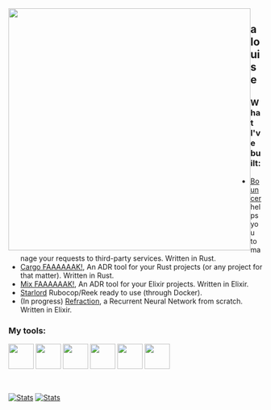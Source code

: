 <img src="me.gif" style="text-align:center;width: 480px;float: left;"/>
    
## a louise

### What I've built:

 - [Bouncer](https://github.com/thelastinuit/bouncer) helps you to manage your requests to third-party services. Written in Rust.
 - [Cargo FAAAAAAK!](https://github.com/thelastinuit/cargo-fak), An ADR tool for your Rust projects (or any project for that matter). Written in Rust.
 - [Mix FAAAAAAK!](https://github.com/thelastinuit/mix_fak), An ADR tool for your Elixir projects. Written in Elixir.
 - [Starlord](https://github.com/thelastinuit/starlord) Rubocop/Reek ready to use (through Docker). 
 - (In progress) [Refraction](https://github.com/asgan/refraction), a Recurrent Neural Network from scratch. Written in Elixir.

### My tools:

[rust]: https://rust-lang.org
[ruby]: http://ruby-lang.org/en
[js]: https://developer.mozilla.org/en-US/docs/Web/JavaScript
[vim]: http://www.vim.org
[i3wm]: https://i3wm.org
[svelte]: https://svelte.dev
[elm]: https://elm-lang.org
[elixir]: https://elixir-lang.org

[<img src="https://hex.pm/images/elixir-9c0fa8bb2b5d2d6a685d9c59f7cec77a.png" height="50px" />][elixir]
[<img src="https://cnet1.cbsistatic.com/img/2013/04/02/3ded8fcf-fdb6-11e2-8c7c-d4ae52e62bcc/rust.png" width="50px" />][rust]
[<img src="https://bgasparotto.com/wp-content/uploads/2016/03/ruby-logo.png" width="50px" />][ruby]
[<img src="https://codingthesmartway.com/wp-content/uploads/2019/12/logo_svelte.png" width="50px" />][svelte] 
[<img src="https://upload.wikimedia.org/wikipedia/commons/thumb/9/9f/Vimlogo.svg/1200px-Vimlogo.svg.png" width="50px" />][vim] 
[<img src="https://pbs.twimg.com/profile_images/1145449163/logo.png" width="50px" />][i3wm]

<br>

[![Stats](https://github-readme-stats.vercel.app/api?username=thelastinuit&show_icons=true&count_private=true&langs_count=20&layout=compact)](https://github.com/anuraghazra/github-readme-stats)
[![Stats](https://github-readme-stats.vercel.app/api/top-langs/?username=thelastinuit&show_icons=true&count_private=true&langs_count=20&layout=compact&hide=html,css)](https://github.com/anuraghazra/github-readme-stats)
